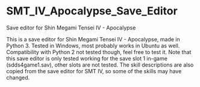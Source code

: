 # SMT_IV_Apocalypse_Save_Editor
Save editor for Shin Megami Tensei IV - Apocalypse

This is a save editor for Shin Megami Tensei IV - Apocalypse, made in Python 3. Tested in Windows, most probably works in Ubuntu as well. Compatibility with Python 2 not tested though, feel free to test it. Note that this save editor is only tested working for the save slot 1 in-game (sdds4game1.sav), other slots are not tested. The skill descriptions are also copied from the save editor for SMT IV, so some of the skills may have changed.
